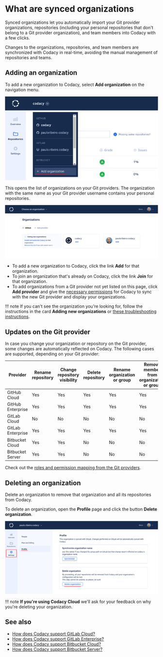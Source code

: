 # What are synced organizations

Synced organizations let you automatically import your Git provider organizations, repositories (including your personal repositories that don't belong to a Git provider organization), and team members into Codacy with a few clicks.

Changes to the organizations, repositories, and team members are synchronized with Codacy in real-time, avoiding the manual management of repositories and teams.

## Adding an organization

To add a new organization to Codacy, select **Add organization** on the navigation menu.

![Adding an organization](images/organization-add-menu.png)

This opens the list of organizations on your Git providers. The organization with the same name as your Git provider username contains your personal repositories.

![Adding an organization](images/organization-add.png)

-   To add a new organization to Codacy, click the link **Add** for that organization.
-   To join an organization that's already on Codacy, click the link **Join** for that organization.
-   To add organizations from a Git provider not yet listed on this page, click **Add provider** and give the [necessary permissions](../getting-started/which-permissions-does-codacy-need-from-my-account.md) for Codacy to sync with the new Git provider and display your organizations.

!!! note
    If you can't see the organization you're looking for, follow the instructions in the card **Adding new organizations** or [these troubleshooting instructions](../faq/general/why-cant-i-see-my-organization.md).

## Updates on the Git provider

In case you change your organization or repository on the Git provider, some changes are automatically reflected on Codacy. The following cases are supported, depending on your Git provider:

| Provider | Rename repository | Change repository visibility | Delete repository | Rename organization or group | Remove member from organization or group | Delete organization or group |
|---|---|---|---|---|---|---|
| GitHub Cloud | Yes | Yes | Yes | Yes | Yes | Yes |
| GitHub Enterprise | Yes | Yes | Yes | Yes | Yes | Yes |
| GitLab Cloud | No | No | No | No | No | No |
| GitLab Enterprise |  Yes | Yes | Yes | Yes | Yes | Yes |
| Bitbucket Cloud | Yes | Yes | No | No | No | No |
| Bitbucket Server | Yes | Yes | No | No | No | No |

Check out the [roles and permission mapping from the Git providers](roles-and-permissions-for-synced-organizations.md).

## Deleting an organization

Delete an organization to remove that organization and all its repositories from Codacy.

To delete an organization, open the **Profile** page and click the button **Delete organization**.

![Deleting an organization](images/organization-delete.png)

!!! note
    **If you're using Codacy Cloud** we'll ask for your feedback on why you're deleting your organization.

## See also

-   [How does Codacy support GitLab Cloud?](../faq/general/how-does-codacy-support-gitlab-cloud.md)
-   [How does Codacy support GitLab Enterprise?](../faq/general/how-does-codacy-support-gitlab-enterprise.md)
-   [How does Codacy support Bitbucket Cloud?](../faq/general/how-does-codacy-support-bitbucket-cloud.md)
-   [How does Codacy support Bitbucket Server?](../faq/general/how-does-codacy-support-bitbucket-server.md)
